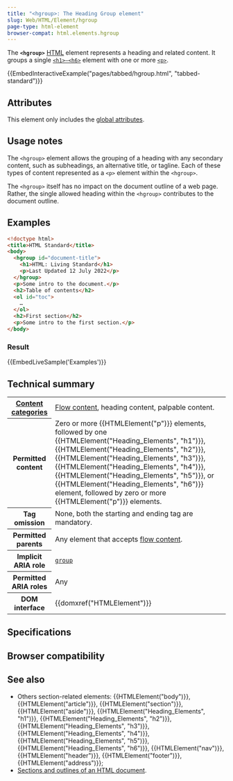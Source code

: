 ```yaml
---
title: "<hgroup>: The Heading Group element"
slug: Web/HTML/Element/hgroup
page-type: html-element
browser-compat: html.elements.hgroup
---
```




The **`<hgroup>`** [HTML](/Web/HTML) element represents a heading and related content. It groups a single [`<h1>–<h6>`](/Web/HTML/Element/Heading_Elements) element with one or more [`<p>`](/Web/HTML/Element/p).

{{EmbedInteractiveExample("pages/tabbed/hgroup.html", "tabbed-standard")}}

## Attributes

This element only includes the [global attributes](/Web/HTML/Global_attributes).

## Usage notes

The `<hgroup>` element allows the grouping of a heading with any secondary content, such as subheadings, an alternative title, or tagline. Each of these types of content represented as a `<p>` element within the `<hgroup>`.

The `<hgroup>` itself has no impact on the document outline of a web page. Rather, the single allowed heading within the `<hgroup>` contributes to the document outline.

## Examples

```html
<!doctype html>
<title>HTML Standard</title>
<body>
  <hgroup id="document-title">
    <h1>HTML: Living Standard</h1>
    <p>Last Updated 12 July 2022</p>
  </hgroup>
  <p>Some intro to the document.</p>
  <h2>Table of contents</h2>
  <ol id="toc">
    …
  </ol>
  <h2>First section</h2>
  <p>Some intro to the first section.</p>
</body>
```

### Result

{{EmbedLiveSample('Examples')}}

## Technical summary

<table class="properties">
  <tbody>
    <tr>
      <th scope="row">
        <a href="/Web/HTML/Content_categories"
          >Content categories</a
        >
      </th>
      <td>
        <a href="/Web/HTML/Content_categories#flow_content"
          >Flow content</a
        >, heading content, palpable content.
      </td>
    </tr>
    <tr>
      <th scope="row">Permitted content</th>
      <td>
        Zero or more {{HTMLElement("p")}} elements, followed by one
        {{HTMLElement("Heading_Elements", "h1")}}, {{HTMLElement("Heading_Elements", "h2")}},
        {{HTMLElement("Heading_Elements", "h3")}}, {{HTMLElement("Heading_Elements", "h4")}},
        {{HTMLElement("Heading_Elements", "h5")}}, or {{HTMLElement("Heading_Elements", "h6")}} element,
        followed by zero or more {{HTMLElement("p")}} elements.
      </td>
    </tr>
    <tr>
      <th scope="row">Tag omission</th>
      <td>None, both the starting and ending tag are mandatory.</td>
    </tr>
    <tr>
      <th scope="row">Permitted parents</th>
      <td>
        Any element that accepts
        <a href="/Web/HTML/Content_categories#flow_content"
          >flow content</a
        >.
      </td>
    </tr>
    <tr>
      <th scope="row">Implicit ARIA role</th>
      <td>
        <code
          ><a href="/Web/Accessibility/ARIA/Roles/group_role"
            >group</a
          ></code
        >
      </td>
    </tr>
    <tr>
      <th scope="row">Permitted ARIA roles</th>
      <td>Any</td>
    </tr>
    <tr>
      <th scope="row">DOM interface</th>
      <td>{{domxref("HTMLElement")}}</td>
    </tr>
  </tbody>
</table>

## Specifications



## Browser compatibility



## See also

- Others section-related elements: {{HTMLElement("body")}}, {{HTMLElement("article")}}, {{HTMLElement("section")}}, {{HTMLElement("aside")}}, {{HTMLElement("Heading_Elements", "h1")}}, {{HTMLElement("Heading_Elements", "h2")}}, {{HTMLElement("Heading_Elements", "h3")}}, {{HTMLElement("Heading_Elements", "h4")}}, {{HTMLElement("Heading_Elements", "h5")}}, {{HTMLElement("Heading_Elements", "h6")}}, {{HTMLElement("nav")}}, {{HTMLElement("header")}}, {{HTMLElement("footer")}}, {{HTMLElement("address")}};
- [Sections and outlines of an HTML document](/Web/HTML/Element/Heading_Elements).
